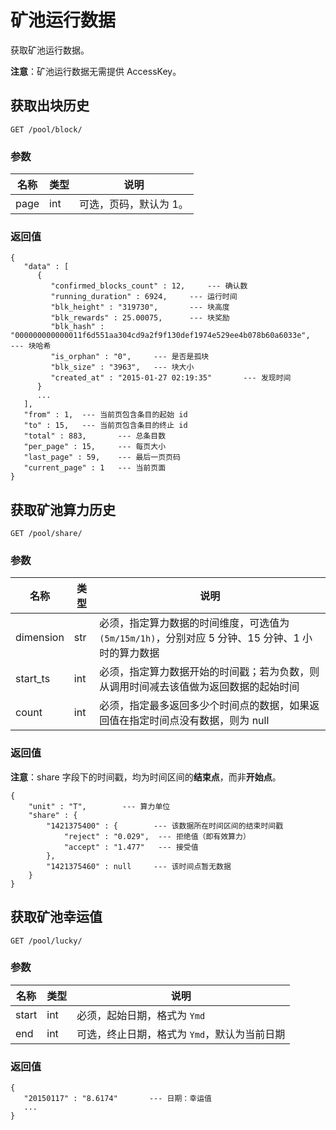 # 矿池运行数据

获取矿池运行数据。

**注意**：矿池运行数据无需提供 AccessKey。

## 获取出块历史

`GET /pool/block/`

### 参数

|名称|类型|说明|
|---|----|----|
|page|int|可选，页码，默认为 1。|

### 返回值

    {
       "data" : [
          {
             "confirmed_blocks_count" : 12,     --- 确认数
             "running_duration" : 6924,     --- 运行时间
             "blk_height" : "319730",       --- 块高度
             "blk_rewards" : 25.00075,      --- 块奖励
             "blk_hash" : "000000000000011f6d551aa304cd9a2f9f130def1974e529ee4b078b60a6033e",       --- 块哈希
             "is_orphan" : "0",     --- 是否是孤块
             "blk_size" : "3963",   --- 块大小
             "created_at" : "2015-01-27 02:19:35"       --- 发现时间
          }
          ...
       ],
       "from" : 1,  --- 当前页包含条目的起始 id
       "to" : 15,   --- 当前页包含条目的终止 id
       "total" : 883,       --- 总条目数
       "per_page" : 15,     --- 每页大小
       "last_page" : 59,    --- 最后一页页码
       "current_page" : 1   --- 当前页面
    }




## 获取矿池算力历史

`GET /pool/share/`

### 参数

|名称|类型|说明|
|---|----|----|
|dimension|str|必须，指定算力数据的时间维度，可选值为`(5m/15m/1h)`，分别对应 5 分钟、15 分钟、1 小时的算力数据|
|start_ts|int|必须，指定算力数据开始的时间戳；若为负数，则从调用时间减去该值做为返回数据的起始时间|
|count|int|必须，指定最多返回多少个时间点的数据，如果返回值在指定时间点没有数据，则为 null|

### 返回值

**注意**：share 字段下的时间戳，均为时间区间的**结束点**，而非**开始点**。

    {
        "unit" : "T",        --- 算力单位
        "share" : {
            "1421375400" : {        --- 该数据所在时间区间的结束时间戳
                "reject" : "0.029",  --- 拒绝值（即有效算力）
                "accept" : "1.477"   --- 接受值
            },
            "1421375460" : null     --- 该时间点暂无数据
        }
    }


## 获取矿池幸运值

`GET /pool/lucky/`

### 参数

|名称|类型|说明|
|---|----|----|
|start|int|必须，起始日期，格式为 `Ymd`|
|end|int|可选，终止日期，格式为 `Ymd`，默认为当前日期|

### 返回值

    {
       "20150117" : "8.6174"       --- 日期：幸运值
       ...
    }